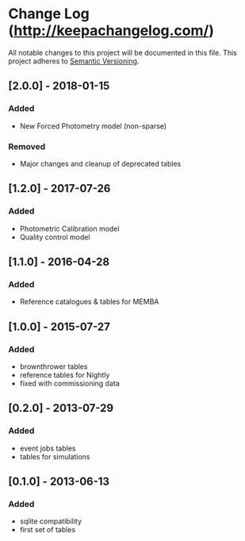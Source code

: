 # Change Log (http://keepachangelog.com/)
All notable changes to this project will be documented in this file.
This project adheres to [Semantic Versioning](http://semver.org/).


## [2.0.0] - 2018-01-15
### Added
- New Forced Photometry model (non-sparse)
### Removed
- Major changes and cleanup of deprecated tables

## [1.2.0] - 2017-07-26
### Added
- Photometric Calibration model
- Quality control model

## [1.1.0] - 2016-04-28
### Added
- Reference catalogues & tables for MEMBA

## [1.0.0] - 2015-07-27
### Added
- brownthrower tables
- reference tables for Nightly
- fixed with commissioning data

## [0.2.0] - 2013-07-29
### Added
- event jobs tables 
- tables for simulations

## [0.1.0] - 2013-06-13
### Added
- sqlite compatibility
- first set of tables